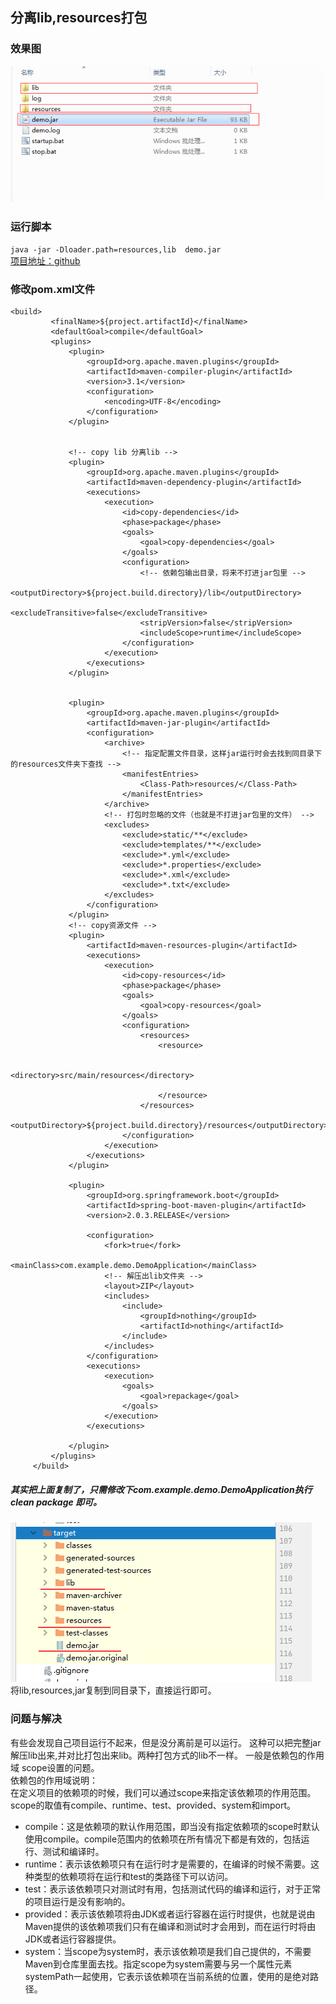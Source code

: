 ## 分离lib,resources打包     
### 效果图    
![效果图](img/效果图1.png "效果图")   
### 运行脚本    
```java -jar -Dloader.path=resources,lib  demo.jar ```     
[项目地址：github](https://github.com/weiey/separate-res-demo.git "地址")

### 修改pom.xml文件
``` <!-- 分离lib -->
<build>
         <finalName>${project.artifactId}</finalName>
         <defaultGoal>compile</defaultGoal>
         <plugins>
             <plugin>
                 <groupId>org.apache.maven.plugins</groupId>
                 <artifactId>maven-compiler-plugin</artifactId>
                 <version>3.1</version>
                 <configuration>
                     <encoding>UTF-8</encoding>
                 </configuration>
             </plugin>
 
 
             <!-- copy lib 分离lib -->
             <plugin>
                 <groupId>org.apache.maven.plugins</groupId>
                 <artifactId>maven-dependency-plugin</artifactId>
                 <executions>
                     <execution>
                         <id>copy-dependencies</id>
                         <phase>package</phase>
                         <goals>
                             <goal>copy-dependencies</goal>
                         </goals>
                         <configuration>
                             <!-- 依赖包输出目录，将来不打进jar包里 -->
                             <outputDirectory>${project.build.directory}/lib</outputDirectory>
                             <excludeTransitive>false</excludeTransitive>
                             <stripVersion>false</stripVersion>
                             <includeScope>runtime</includeScope>
                         </configuration>
                     </execution>
                 </executions>
             </plugin>
 
 
             <plugin>
                 <groupId>org.apache.maven.plugins</groupId>
                 <artifactId>maven-jar-plugin</artifactId>
                 <configuration>
                     <archive>
                         <!-- 指定配置文件目录，这样jar运行时会去找到同目录下的resources文件夹下查找 -->
                         <manifestEntries>
                             <Class-Path>resources/</Class-Path>
                         </manifestEntries>
                     </archive>
                     <!-- 打包时忽略的文件（也就是不打进jar包里的文件） -->
                     <excludes>
                         <exclude>static/**</exclude>
                         <exclude>templates/**</exclude>
                         <exclude>*.yml</exclude>
                         <exclude>*.properties</exclude>
                         <exclude>*.xml</exclude>
                         <exclude>*.txt</exclude>
                     </excludes>
                 </configuration>
             </plugin>
             <!-- copy资源文件 -->
             <plugin>
                 <artifactId>maven-resources-plugin</artifactId>
                 <executions>
                     <execution>
                         <id>copy-resources</id>
                         <phase>package</phase>
                         <goals>
                             <goal>copy-resources</goal>
                         </goals>
                         <configuration>
                             <resources>
                                 <resource>
 
                                     <directory>src/main/resources</directory>
 
                                 </resource>
                             </resources>
                             <outputDirectory>${project.build.directory}/resources</outputDirectory>
                         </configuration>
                     </execution>
                 </executions>
             </plugin>
 
             <plugin>
                 <groupId>org.springframework.boot</groupId>
                 <artifactId>spring-boot-maven-plugin</artifactId>
                 <version>2.0.3.RELEASE</version>
 
                 <configuration>
                     <fork>true</fork>
                     <mainClass>com.example.demo.DemoApplication</mainClass>
                     <!-- 解压出lib文件夹 -->
                     <layout>ZIP</layout>
                     <includes>
                         <include>
                             <groupId>nothing</groupId>
                             <artifactId>nothing</artifactId>
                         </include>
                     </includes>
                 </configuration>
                 <executions>
                     <execution>
                         <goals>
                             <goal>repackage</goal>
                         </goals>
                     </execution>
                 </executions>
 
             </plugin>
         </plugins>
     </build>
```   
##### 其实把上面复制了，只需修改下<mainClass>com.example.demo.DemoApplication</mainClass>执行 clean   package 即可。         

![打包后](img/打包完成图.png)    
将lib,resources,jar复制到同目录下，直接运行即可。     

### 问题与解决    
有些会发现自己项目运行不起来，但是没分离前是可以运行。
这种可以把完整jar解压lib出来,并对比打包出来lib。两种打包方式的lib不一样。
一般是依赖包的作用域 scope设置的问题。  
依赖包的作用域说明：     
   在定义项目的依赖项的时候，我们可以通过scope来指定该依赖项的作用范围。scope的取值有compile、runtime、test、provided、system和import。     
   * compile：这是依赖项的默认作用范围，即当没有指定依赖项的scope时默认使用compile。compile范围内的依赖项在所有情况下都是有效的，包括运行、测试和编译时。     
   * runtime：表示该依赖项只有在运行时才是需要的，在编译的时候不需要。这种类型的依赖项将在运行和test的类路径下可以访问。     
   * test：表示该依赖项只对测试时有用，包括测试代码的编译和运行，对于正常的项目运行是没有影响的。     
   * provided：表示该依赖项将由JDK或者运行容器在运行时提供，也就是说由Maven提供的该依赖项我们只有在编译和测试时才会用到，而在运行时将由JDK或者运行容器提供。     
   * system：当scope为system时，表示该依赖项是我们自己提供的，不需要Maven到仓库里面去找。指定scope为system需要与另一个属性元素systemPath一起使用，它表示该依赖项在当前系统的位置，使用的是绝对路径。         

  


